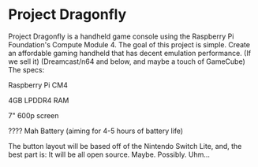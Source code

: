 # Project Dragonfly
Project Dragonfly is a handheld game console using the Raspberry Pi Foundation's Compute Module 4.
The goal of this project is simple.
Create an affordable gaming handheld that has decent emulation performance. (If we sell it)
(Dreamcast/n64 and below, and maybe a touch of GameCube)
The specs:

Raspberry Pi CM4

4GB LPDDR4 RAM

7" 600p screen

???? Mah Battery (aiming for 4-5 hours of battery life)


The button layout will be based off of the Nintendo Switch Lite,
and, the best part is: It will be all open source.
Maybe. Possibly. Uhm...
